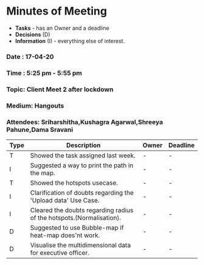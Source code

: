# Minutes of Meeting

* **Tasks** - has an Owner and a deadline
* **Decisions** (D)
* **Information** (I) - everything else of interest.
 
### Date : 17-04-20
### Time : 5:25 pm - 5:55 pm
### Topic: Client Meet 2 after lockdown
### Medium: Hangouts
### Attendees: Sriharshitha,Kushagra Agarwal,Shreeya Pahune,Dama Sravani

Type | Description                                                                  | Owner | Deadline
---- | -----------------------------------------------------------------------------|-------|--------------------------
T    | Showed the task assigned last week.                                          |   -   |     -
I    | Suggested a way to print the path in the map.                                |   -   |     -
T    | Showed the hotspots usecase.                                                 |   -   |     -
I    | Clarification of doubts regarding the 'Upload data' Use Case.                |   -   |     -   
I    | Cleared the doubts regarding radius of the hotspots.(Normalisation).         |   -   |     -
D    | Suggested to use Bubble-map if heat-map does'nt work.                        |   -   |     -
D    | Visualise the multidimensional data for executive officer.                   |   -   |     -
